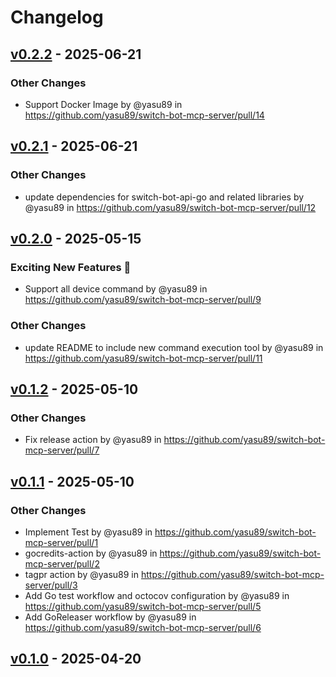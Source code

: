 # Changelog

## [v0.2.2](https://github.com/yasu89/switch-bot-mcp-server/compare/v0.2.1...v0.2.2) - 2025-06-21
### Other Changes
- Support Docker Image by @yasu89 in https://github.com/yasu89/switch-bot-mcp-server/pull/14

## [v0.2.1](https://github.com/yasu89/switch-bot-mcp-server/compare/v0.2.0...v0.2.1) - 2025-06-21
### Other Changes
- update dependencies for switch-bot-api-go and related libraries by @yasu89 in https://github.com/yasu89/switch-bot-mcp-server/pull/12

## [v0.2.0](https://github.com/yasu89/switch-bot-mcp-server/compare/v0.1.2...v0.2.0) - 2025-05-15
### Exciting New Features 🎉
- Support all device command by @yasu89 in https://github.com/yasu89/switch-bot-mcp-server/pull/9
### Other Changes
- update README to include new command execution tool by @yasu89 in https://github.com/yasu89/switch-bot-mcp-server/pull/11

## [v0.1.2](https://github.com/yasu89/switch-bot-mcp-server/compare/v0.1.1...v0.1.2) - 2025-05-10
### Other Changes
- Fix release action by @yasu89 in https://github.com/yasu89/switch-bot-mcp-server/pull/7

## [v0.1.1](https://github.com/yasu89/switch-bot-mcp-server/compare/v0.1.0...v0.1.1) - 2025-05-10
### Other Changes
- Implement Test by @yasu89 in https://github.com/yasu89/switch-bot-mcp-server/pull/1
- gocredits-action by @yasu89 in https://github.com/yasu89/switch-bot-mcp-server/pull/2
- tagpr action by @yasu89 in https://github.com/yasu89/switch-bot-mcp-server/pull/3
- Add Go test workflow and octocov configuration by @yasu89 in https://github.com/yasu89/switch-bot-mcp-server/pull/5
- Add GoReleaser workflow by @yasu89 in https://github.com/yasu89/switch-bot-mcp-server/pull/6

## [v0.1.0](https://github.com/yasu89/switch-bot-mcp-server/commits/v0.1.0) - 2025-04-20
